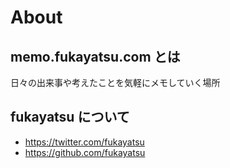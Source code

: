 # About

## memo.fukayatsu.com とは

日々の出来事や考えたことを気軽にメモしていく場所

## fukayatsu について

- https://twitter.com/fukayatsu
- https://github.com/fukayatsu
